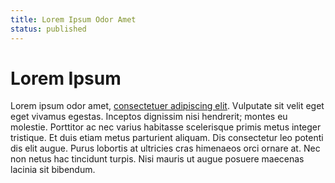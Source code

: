 ```yaml
---
title: Lorem Ipsum Odor Amet
status: published
---
```


# Lorem Ipsum

Lorem ipsum odor amet, [consectetuer adipiscing elit](https://example.com). Vulputate sit velit eget eget vivamus
egestas. Inceptos dignissim nisi hendrerit; montes eu molestie. Porttitor ac nec varius habitasse scelerisque primis
metus integer tristique. Et duis etiam metus parturient aliquam. Dis consectetur leo potenti dis elit augue. Purus
lobortis at ultricies cras himenaeos orci ornare at. Nec non netus hac tincidunt turpis. Nisi mauris ut augue posuere
maecenas lacinia sit bibendum.
